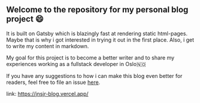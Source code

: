 ## Welcome to the repository for my personal blog project 😄

It is built on Gatsby which is blazingly fast at rendering static html-pages. 
Maybe that is why i got interested in trying it out in the first place. Also, i get to write my content in markdown.

My goal for this project is to become a better writer and to share my experiences working as a fullstack developer in Oslo🇳🇴

If you have any suggestions to how i can make this blog even better for readers, 
feel free to file an issue [here](https://github.com/JonasJore/personal-blog/issues).

link:
https://jnsjr-blog.vercel.app/
